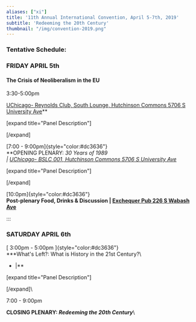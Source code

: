 ```yaml
---
aliases: ["xi"]
title: '11th Annual International Convention, April 5-7th, 2019'
subtitle: 'Redeeming the 20th Century'
thumbnail: "/img/convention-2019.png"
---
```



### Tentative Schedule:

### FRIDAY APRIL 5th


#### The Crisis of Neoliberalism in the EU
3:30-5:00pm

[UChicago- Reynolds Club, South Lounge, Hutchinson Commons 5706 S University Ave](https://www.google.com/maps/dir/''/Bartlett+Dining+Commons,+Chicago,+IL+60637,+USA/@41.7919068,-87.6685038,12z/data=!4m8!4m7!1m0!1m5!1m1!1s0x880e29158e9ab5ad:0xabb298a344e00ab6!2m2!1d-87.5984639!2d41.7919281)**

\[expand title=\"Panel Description\"\]

\[/expand\]

</div>

<div>

[7:00 - 9:00pm]{style="color:#dc3636"}\
**​OPENING PLENARY: *30 Years of 1989\
*\| [UChicago- BSLC 001, Hutchinson Commons 5706 S University Ave](https://www.google.com/maps/dir/''/Bartlett+Dining+Commons,+Chicago,+IL+60637,+USA/@41.7919068,-87.6685038,12z/data=!4m8!4m7!1m0!1m5!1m1!1s0x880e29158e9ab5ad:0xabb298a344e00ab6!2m2!1d-87.5984639!2d41.7919281)**

\[expand title=\"Panel Description\"\]

\[/expand\]

</div>

<div>

[10:0pm]{style="color:#dc3636"}\
**Post-plenary Food, Drinks & Discussion \| [Exchequer Pub 226 S Wabash Ave](https://www.google.com/maps/dir//Exchequer+Restaurant+%26+Pub,+S+Wabash+Ave,+Chicago,+IL,+USA/@41.8787264,-87.6963464,12z/data=!4m8!4m7!1m0!1m5!1m1!1s0x880e2ca3095a5c0f:0x2b28fe38afa31f6c!2m2!1d-87.6263064!2d41.8787477)**

</div>
:::

<div>

### SATURDAY APRIL 6th

<div>

[ 3:00pm - 5:00pm ]{style="color:#dc3636"}\
***What's Left?: What is History in the 21st Century?\
* \|**

\[expand title=\"Panel Description\"\]

\[/expand\]\

</div>

<div>

7:00 - 9:00pm

**​CLOSING PLENARY: *Redeeming the 20th Century***\
